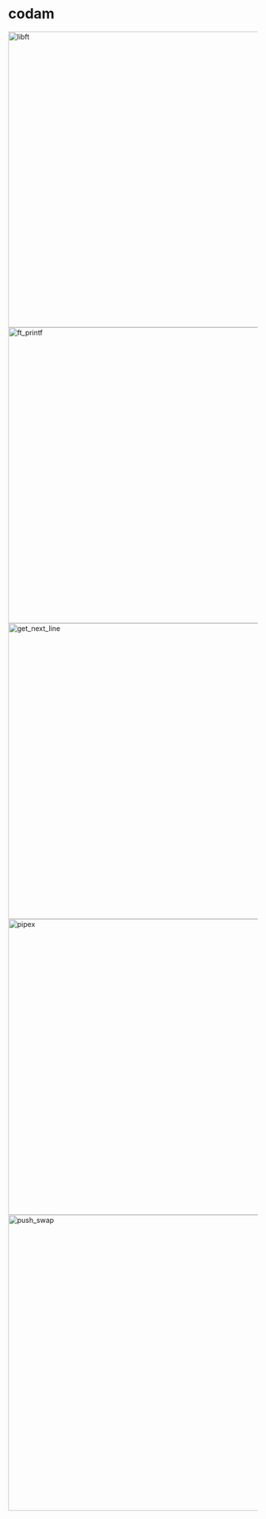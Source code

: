 # codam
<img width="598" alt="libft" src="https://user-images.githubusercontent.com/95487148/156527154-e53eb2b2-d8bc-4232-98e5-4297ef7489c5.png">


<img width="598" alt="ft_printf" src="https://user-images.githubusercontent.com/95487148/156527570-194b3e4c-4800-4c51-a654-8ac077aabd12.png">

<img width="598" alt="get_next_line" src="https://user-images.githubusercontent.com/95487148/156527587-4f762bed-2be0-482e-8e1c-a90c56fa370d.png">

<img width="598" alt="pipex" src="https://user-images.githubusercontent.com/95487148/156527597-9f93def8-5e64-4440-a3a1-52cea4e95828.png">

<img width="598" alt="push_swap" src="https://user-images.githubusercontent.com/95487148/156527605-c563fc77-ef78-47e5-a81a-1aa1544574fe.png">
